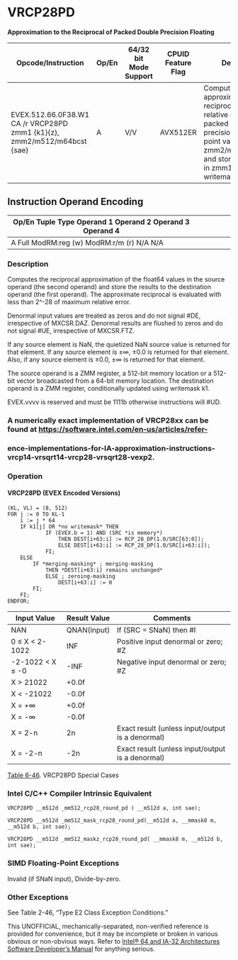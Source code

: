 # VRCP28PD

**Approximation to the Reciprocal of Packed Double Precision Floating**

| Opcode/Instruction                                                       | Op/En | 64/32 bit Mode Support | CPUID Feature Flag | Description                                                                                                                                                                               |
| ------------------------------------------------------------------------ | ----- | ---------------------- | ------------------ | ----------------------------------------------------------------------------------------------------------------------------------------------------------------------------------------- |
| EVEX.512.66.0F38.W1 CA /r VRCP28PD zmm1 {k1}{z}, zmm2/m512/m64bcst {sae} | A     | V/V                    | AVX512ER           | Computes the approximate reciprocals ( < 2^-28 relative error) of the packed double precision floating-point values in zmm2/m512/m64bcst and stores the results in zmm1. Under writemask. |

## Instruction Operand Encoding

| Op/En Tuple Type Operand 1 Operand 2 Operand 3 Operand 4 |     |     |     |     |     |
| -------------------------------------------------------- | --- | --- | --- | --- | --- |
| A Full ModRM:reg (w) ModRM:r/m (r) N/A N/A               |     |     |     |     |     |

### Description

Computes the reciprocal approximation of the float64 values in the source operand (the second operand) and store the results to the destination operand (the first operand). The approximate reciprocal is evaluated with less than 2^-28 of maximum relative error.

Denormal input values are treated as zeros and do not signal #​​​DE, irrespective of MXCSR.DAZ. Denormal results are flushed to zeros and do not signal #​​UE, irrespective of MXCSR.FTZ.

If any source element is NaN, the quietized NaN source value is returned for that element. If any source element is ±∞, ±0.0 is returned for that element. Also, if any source element is ±0.0, ±∞ is returned for that element.

The source operand is a ZMM register, a 512-bit memory location or a 512-bit vector broadcasted from a 64-bit memory location. The destination operand is a ZMM register, conditionally updated using writemask k1.

EVEX.vvvv is reserved and must be 1111b otherwise instructions will #​​​UD.

### A numerically exact implementation of VRCP28xx can be found at https://software.intel.com/en-us/articles/refer-

### ence-implementations-for-IA-approximation-instructions-vrcp14-vrsqrt14-vrcp28-vrsqrt28-vexp2.

### Operation

#### VRCP28PD (EVEX Encoded Versions)

```
(KL, VL) = (8, 512)
FOR j := 0 TO KL-1
    i := j * 64
    IF k1[j] OR *no writemask* THEN
            IF (EVEX.b = 1) AND (SRC *is memory*)
                THEN DEST[i+63:i] := RCP_28_DP(1.0/SRC[63:0]);
                ELSE DEST[i+63:i] := RCP_28_DP(1.0/SRC[i+63:i]);
            FI;
    ELSE
        IF *merging-masking* ; merging-masking
            THEN *DEST[i+63:i] remains unchanged*
            ELSE ; zeroing-masking
                DEST[i+63:i] := 0
        FI;
    FI;
ENDFOR;

```

| Input Value      | Result Value | Comments                                         |
| ---------------- | ------------ | ------------------------------------------------ |
| NAN              | QNAN(input)  | If (SRC = SNaN) then #​I                         |
| 0 ≤ X < 2-1022   | INF          | Positive input denormal or zero; #​Z             |
| -2-1022 < X ≤ -0 | -INF         | Negative input denormal or zero; #​Z             |
| X > 21022        | +0.0f        |                                                  |
| X < -21022       | -0.0f        |                                                  |
| X = +∞           | +0.0f        |                                                  |
| X = -∞           | -0.0f        |                                                  |
| X = 2-n          | 2n           | Exact result (unless input/output is a denormal) |
| X = -2-n         | -2n          | Exact result (unless input/output is a denormal) |

[Table 6-46](/x86/vrcp28pd#tbl-6-46). VRCP28PD Special Cases

### Intel C/C++ Compiler Intrinsic Equivalent

```
VRCP28PD __m512d _mm512_rcp28_round_pd ( __m512d a, int sae);

```

```
VRCP28PD __m512d _mm512_mask_rcp28_round_pd(__m512d a, __mmask8 m, __m512d b, int sae);

```

```
VRCP28PD __m512d _mm512_maskz_rcp28_round_pd( __mmask8 m, __m512d b, int sae);

```

### SIMD Floating-Point Exceptions

Invalid (if SNaN input), Divide-by-zero.

### Other Exceptions

See Table 2-46, “Type E2 Class Exception Conditions.”

This UNOFFICIAL, mechanically-separated, non-verified reference is provided for convenience, but it may be
incomplete or broken in various obvious or non-obvious
ways. Refer to [Intel® 64 and IA-32 Architectures Software Developer’s Manual](https://software.intel.com/en-us/download/intel-64-and-ia-32-architectures-sdm-combined-volumes-1-2a-2b-2c-2d-3a-3b-3c-3d-and-4) for anything serious.
